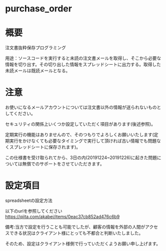 # purchase_order

# 概要

注文書抜粋保存プログラミング

用途：ソースコードを実行すると未読の注文書メールを取得し、そこから必要な情報を切り出す。その切り出した情報をスプレッドシートに出力する。取得した未読メールは既読メールとなる。

# 注意

お使いになるメールアカウントについては注文書以外の情報が送られないものとしてください。

セキュリティの関係上いくつか設定していただく項目があります(後述参照)。

定期実行の機能はありませんので、そのつもりでよろしくお願いいたします(定期実行をかけなくても必要なタイミングで実行して頂ければ古い情報でも問題なくスプレッドシートに保存されます)。

この仕様書を受け取られてから、3日の内(20191224~20191226)に起きた問題については無償でのサポートをさせていただきます。

# 設定項目

spreadsheetの設定方法　

以下のurlを参照してください
https://qiita.com/akabei/items/0eac37cb852ad476c6b9

備考:当方で設定を行うことも可能でしたが、顧客の情報を外部の人間がアクセスできる状況はクライアント様にとっても不都合と判断いたしました。

そのため、設定はクライアント様側で行っていただくようお願い申し上げます。
